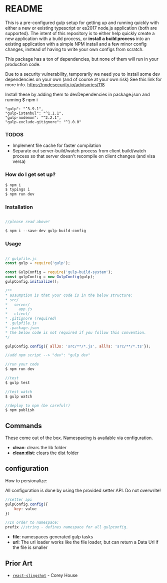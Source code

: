 # README #

This is a pre-configured gulp setup for getting up and running quickly with either a new or existing typescript or es2017 node.js application (both are supported). 
The intent of this repository is to either help quickly create a new application with a build process, or **install a build process** into an existing application with a simple NPM install and a few minor config changes, instead of having to write your own configs from scratch.

This package has a ton of dependencies, but none of them will run in your production code.

Due to a security vulnerability, temporarily we need you to install some dev dependencies on your own (and of course at your own risk)
See this link for more info. https://nodesecurity.io/advisories/118

Install these by adding them to devDependencies in package.json and running $ npm i

    "gulp": "^3.9.1",
    "gulp-istanbul": "^1.1.1",
    "gulp-nodemon": "^2.2.1",
    "gulp-exclude-gitignore": "^1.0.0"

### TODOS ###
* Implement file cache for faster compilation
* Separate out server-build/watch process from client build/watch process so that server doesn't recompile on client changes (and visa versa)

### How do I get set up? ###

```sh
$ npm i
$ typings i
$ npm run dev
```

### Installation ###

```js

//please read above!

$ npm i --save-dev gulp-build-config

```

### Usage ###

```js

// gulpfile.js
const gulp = require('gulp');

const GulpConfig = require('gulp-build-system');
const gulpConfig = new GulpConfig(gulp);
gulpConfig.initialize();

/**
* assumption is that your code is in the below structure: 
* src/
*   server/
*     app.js
*   client/
* .gitignore (required)
* .gulpfile.js
* .package.json
* the below code is not required if you follow this convention.
*/

gulpConfig.config({ allJs: 'src/**/*.js', allTs: 'src/**/*.ts'});

//add npm script --> "dev": "gulp dev"

//run your code
$ npm run dev

//test 
$ gulp test

//test watch
$ gulp watch

//deploy to npm (be careful!)
$ npm publish

```

## Commands
These come out of the box. Namespacing is available via configuration.
* **clean**: clears the lib folder
* **clean:dist**: clears the dist folder


## configuration

How to persionalize:

All configuration is done by using the provided setter API. Do not overwrite!

```js
//setter api
gulpConfig.config({
    key: value
})

//In order to namespace:
prefix //string - defines namespace for all gulpconfig.

```

* **file**: namespaces generated gulp tasks
* **url**: The url loader works like the file loader, but can return a Data Url if the file is smaller 

## Prior Art
* [`react-slingshot`](https://github.com/coryhouse/react-slingshot) - Corey House